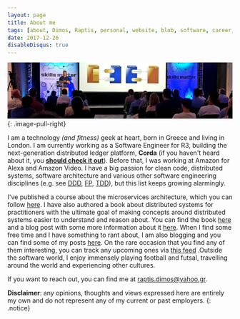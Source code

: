 ```yaml
---
layout: page
title: About me
tags: [about, Dimos, Raptis, personal, website, blob, software, career, professional]
date: 2017-12-26
disableDisqus: true
---
```


![About me Image](/assets/img/meetup.jpg)
{: .image-pull-right}

I am a technology *(and fitness)* geek at heart, born in Greece and living in London. I am currently working as a Software Engineer for R3, building the next-generation distributed ledger platform, **Corda** (if you haven't heard about it, you [**should check it out**](https://www.corda.net/)). Before that, I was working at Amazon for Alexa and Amazon Video. I have a big passion for clean code, distributed systems, software architecture and various other software engineering disciplines (e.g. see [DDD](https://en.wikipedia.org/wiki/Domain-driven_design), [FP](https://en.wikipedia.org/wiki/Functional_programming), [TDD](https://en.wikipedia.org/wiki/Test-driven_development)), but this list keeps growing alarmingly. 

I've published a course about the microservices architecture, which you can follow [here](https://www.packtpub.com/application-development/microservices-architecture-video). I have also authored a book about distributed systems for practitioners with the ultimate goal of making concepts around distributed systems easier to understand and reason about. You can find the book [here](https://leanpub.com/distributed-systems-for-practitioners) and a blog post with some more information about it [here](/distributed-systems-for-practitioners). When I find some free time and I have something to rant about, I am also blogging and you can find some of my posts [here](/blog). On the rare occasion that you find any of them interesting, you can track any upcoming ones via [this feed](/feed.xml) .Outside the software world, I enjoy immensely playing football and futsal, travelling around the world and experiencing other cultures.

If you want to reach out, you can find me at [raptis.dimos@yahoo.gr](mailto:raptis.dimos@yahoo.gr).

**Disclaimer**: any opinions, thoughts and views expressed here are entirely my own and do not represent any of my current or past employers.
{: .notice}